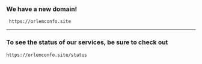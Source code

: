 ### We have a new domain!

``` https://orlemconfo.site```

<hr>

### To see the status of our services, be sure to check out

```https://orlemconfo.site/status```
